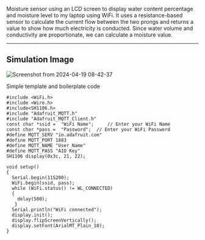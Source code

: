 Moisture sensor using an LCD screen to display water content percentage and moisture level to my laptop using WiFi.
It uses a resistance-based sensor to calculate the current flow between the two prongs and returns a value to show how much electricity is conducted. Since water volume and conductivity are proportionate, we can calculate a moisture value.

-----------------------------------------------------------------------------------------------------------------------------------------------------------------------------------------

## Simulation Image 
![Screenshot from 2024-04-19 08-42-37](https://github.com/SahasT23/AdaFruit-ESPSoilMoistureSensor.c/assets/108793094/47609797-b6c7-42d3-9746-a74eba5c08da)

Simple template and boilerplate code 
```
#include <WiFi.h>
#include <Wire.h>
#include<SH1106.h>
#include "Adafruit_MQTT.h"
#include "Adafruit_MQTT_Client.h"
const char *ssid =  "WiFi Name";     // Enter your WiFi Name
const char *pass =  "Password";  // Enter your WiFi Password
#define MQTT_SERV "io.adafruit.com"
#define MQTT_PORT 1883
#define MQTT_NAME "User Name"
#define MQTT_PASS "AIO Key"
SH1106 display(0x3c, 21, 22);

void setup()
{
  Serial.begin(115200);
  WiFi.begin(ssid, pass);
  while (WiFi.status() != WL_CONNECTED)
  {
    delay(500);
   }
  Serial.println("WiFi connected");
  display.init();
  display.flipScreenVertically();
  display.setFont(ArialMT_Plain_10);
}
``` 
